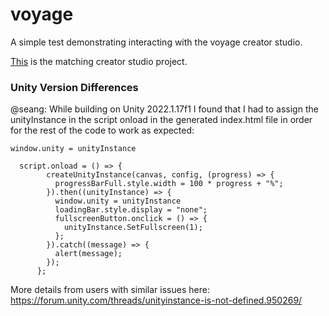 # voyage

A simple test demonstrating interacting with the voyage creator studio.

[This](https://voyage-web-main.netlify.app/experience/2cf781c79549/unity%20test%20update/code) is the matching creator studio project.

### Unity Version Differences

@seang: While building on Unity 2022.1.17f1 I found that I had to assign the unityInstance in the script onload in the generated index.html file in order for the rest of the code to work as expected:

```
window.unity = unityInstance
```

```
  script.onload = () => {
        createUnityInstance(canvas, config, (progress) => {
          progressBarFull.style.width = 100 * progress + "%";
        }).then((unityInstance) => {
          window.unity = unityInstance
          loadingBar.style.display = "none";
          fullscreenButton.onclick = () => {
            unityInstance.SetFullscreen(1);
          };
        }).catch((message) => {
          alert(message);
        });
      };
```

More details from users with similar issues here: [https://forum.unity.com/threads/unityinstance-is-not-defined.950269/
](Unity)
